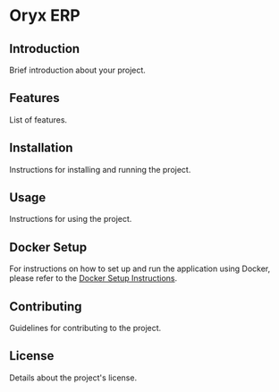 # Oryx ERP

## Introduction
Brief introduction about your project.

## Features
List of features.

## Installation
Instructions for installing and running the project.

## Usage
Instructions for using the project.

## Docker Setup
For instructions on how to set up and run the application using Docker, please refer to the [Docker Setup Instructions](DOCKER.md).

## Contributing
Guidelines for contributing to the project.

## License
Details about the project's license.
